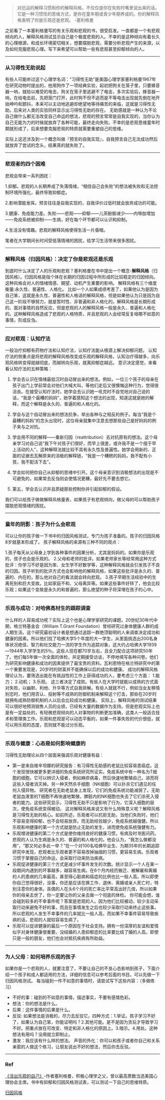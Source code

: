 
> 对厄运的解释习惯和你的解释风格，不仅仅是你在失败时嘴里说出来的话。它是一种习惯性的思维方式，是你在童年期或青少年期养成的。你的解释风格表明了你是乐观还是悲观。 -塞利格曼

之前看了一本塞利格曼写的有关乐观和悲观的书，很受启发。一直都是一个有悲观倾向的人，解释风格测试显示自己是个极度悲观的人。不幸的是这种倾向有着长久的心理根源，和成长环境密切相关，想要摆脱悲观，需要分析悲观产生的来源，以及如何克服悲观心理。写下来希望可以帮助一些有悲观甚至抑郁倾向的人。
___
### 从习得性无助说起
有些人可能听过这个心理学名词：“习得性无助”是美国心理学家塞利格曼1967年在研究动物时提出的，他用狗作了一项经典实验，起初把狗关在笼子里，只要蜂音器一响，就给以难受的电击，狗关在笼子里逃避不了电击，多次实验后，蜂音器一响，在给电击前，先把笼门打开，此时狗不但不逃而是不等电击出现就先倒在地开始呻吟和颤抖，本来可以主动地逃避却绝望地等待痛苦的来临，这就是习得性无助。后来对人类的实验同样显示出习得性无助的存在。
无助感就是一种认为不论自己做什么都无法改变自己命运的想法，悲观的预言常常是自我实现的，当你认为自己无能为力的时候就放弃了各种可能，最终走向失败。不幸的是悲观思维童年时期就形成了，后来想要克服悲观的特质就需要重塑自己的思维。

实际上这还涉及到一个概念叫做『预言的自我实现』，自我预言自己无法成功然后就放弃了尝试的念头，结果真的就失败了。

<!--more-->

___
### 悲观者的四个困难

悲观会带来一系列困扰：

1.抑郁。悲观的人长期养成了失落情绪，“相信自己会失败”的想法被失败和无法控制环境所强化，最终导致抑郁症。

2.影响潜能发挥。预言往往是自我实现的，自我评价过低时就会放弃成功的可能。

3.健康、免疫能力差。失败——悲观——抑郁——儿茶酚胺减少——内啡肽增加——免疫系统被抑制——生病，好在每个环节都可以认识和抑制。

4.生活没有情趣。悲观的解释风格使得生活一片昏暗。

笔者在大学期间长时间受低落情绪的困扰，给学习生活带来很多困扰。

___
### 解释风格（归因风格）：决定了你是悲观还是乐观
到底时什么决定了人的乐观和悲观？塞利格曼在书中提出一个概念-**解释风格**（归因风格）。归因风格是指个体在长期的归因过程中所形成的比较稳定的归因倾向。这种风格会对人的情绪情感、期望、动机产生重要的影响。
解释风格有三个维度衡量:永久性、普遍性、人格化。 比如一个人如果成绩考差了，如果他认为是因为自己笨，这就是永久性、普遍性和人格话的解释风格，但是如果他认为只是因为自己这一阶段不够努力，就是暂时性、非普遍和非人格化的。解释风格是长期形成的、面对事情的自然反应，但是悲观的人的解释风格一般是永久、普遍和人格化的。这种解释风格造成了悲观的人格特质，并且悲观的人会经常反复咀嚼不如意的事情，形成反刍。

___
### 应对悲观：认知疗法
一般治疗抑郁有药物疗法和认知疗法，认知疗法能从根源上解决抑郁问题。
认知疗法的侧重点是将悲观的解释风格改变成乐观的解释风格，认知治疗得越多，向乐观风格转变得就越彻底，而越转向乐观，就离抑郁症越远。
意识决定感觉，来看看认知疗法的五种策略：

1. 学会去认识在情绪最低沉时自动冒出来的想法。例如，一位三个孩子的母亲在孩子出门上学前常会对他们大喊大叫，等他们走后又很懊悔这种行为，觉得很沮丧。在接受认知疗法时，她学会去认识她一吼完时不自觉地对自己说的话，“我是个最糟的妈妈”，她学着感知这个想法的出现，知道这就是她的解释，而这个解释是永久的、普遍的和人格化的。

2. 学会与这个自动冒出来的想法抗争，举出各种与之相反的例子。每当“我是个最糟的妈妈”的念头出现时，这位母亲就集中注意去想那些自己是好妈妈的例子来与之对抗。

3. 学会用不同的解释——重新归因（reattribution）去对抗原有的想法。这个母亲学习对自己说“我下午对孩子们很好，而早上很差，或许我不是一个擅于早上活动的人”，这种解释法就比较不具有永久性及普遍性。她学会用新的、正面的证据去瓦解原来的消极的解释链，“我是一个糟糕的妈妈，我不配有小孩，我不配活下去”。

4. 学会如何把你自己从抑郁的思绪中引开。这个母亲意识到消极想法的出现是不可避免的，如果常去反刍则会使情况更糟，最好先不要去想它。

5. 第五，学会去认识并且质疑那些控制你并引起抑郁的假设。

我们可以给孩子做做解释风格量表，如果孩子有悲观倾向，做父母的可以帮助孩子摆脱悲观情绪的困扰。

___
### 童年的阴影：孩子为什么会悲观
可以让你的孩子做一下书中的归因风格测试，专门为孩子准备的。孩子的归因风格8岁就基本形成了。
孩子解释风格的来源有三种不同的观点：

1.孩子每天从父母身上学到各种事件的因果分析，尤其是妈妈的。如果你是乐观的，孩子也会是乐观的。
2.父母和老师的批评。如果老师家长等经常用这种方式批评：你学习不好是因为笨、女生学不好数学等，这种解释风格就会引发孩子不良的归因。孩子听到的批评方式也会影响他的解释风格，如果这些批评是永久的、普遍的、内在的，那么他对自己的看法就会转向悲观。
3.孩子早期生活经验中的生离死别和巨大变故。比如家庭不和、父母离异等。如果这些事件好转了，他会比较乐观；如果这个变故是永久的和普遍的，那么绝望的种子将深埋在孩子的心中。

___
### 乐观与成功：对哈佛高材生的跟踪调查
什么样的人容易成功呢？实际上这个也是心理学家研究的课题。20世纪30年代中期，格兰特基金会（William T.Grant Foundation）曾经研究过身体健康人群的成人期生活。这个研究最初设计者是想通过追踪一群绝顶聪明的人来调查决定成功和健康的因素。所以他们找了哈佛大学5个年度的大一学生，从里面挑选出200名身体状况绝佳、智力和社交能力一流的学生作为追踪对象，这大约占哈佛大学1939—1944年入学学生的5％。这些人现在都70岁左右，且全力配合这项研究50年了。他们每5年做一次全面的体检，并定期接受访谈，不停地填写各种问卷。他们为研究影响健康和成功的因素提供了最宝贵的资料。瓦利恩特在格兰特研究中的第一个重要发现是，20岁时的财富并不能确保以后的成功和健康。
成功的解释风格理论认为，要筛选出能在有挑战性的工作上获得成功的人，要考虑三个方面：
1.能力；
2.动机；
3.乐观。
这三者决定了成败。有些人在大学时就能以成熟的方式面对失败，以幽默、利他、升华等方式自我排解。有些人就就不行，例如当女友移情别恋时，他们用否认、投射等不成熟的防御机制来解释这个打击，那些在20岁时就拥有成熟防御机制的人以后会比较成功和健康。
实际上，解释风格的测试结果可以很好地预测销售人员的业绩，已经有大量的数据作为支持。但是悲观实际上也是有一定益处的，有轻微悲观倾向的人对事物的判断更加准确，这类人一般适合技术和管理类工作。乐观和悲观是可以动态平衡的，如果一件事失败的代价很低，就可以用乐观的态度，否则就不能过分乐观。

___
### 乐观与健康：心态是如何影响健康的
习得性无助理论从四个层面来强调乐观对健康有益：

- 第一是来自维辛坦娜的研究报告：有习得性无助感的老鼠比较容易患癌症。这个发现很快被更多更详细的免疫系统研究所证实。免疫系统中有一种名为T细胞的细胞，它可以辨识入侵者，例如麻疹病毒，然后快速地繁殖自己，进而将这些入侵者消灭掉。另一种天然杀手细胞（NK细胞）可以扑杀它们遇见的任何入侵异物。
研究者在无助老鼠身上发现，它们的免疫系统功能减弱了。无助老鼠血液里的T细胞不再快速地繁殖，脾脏内的NK细胞也失去了它们杀死入侵者的能力。这些研究显示，习得性无助不只是影响了行为，它深入细胞的层次，使免疫系统变得被动。
这对解释风格来说又有什么特殊意义呢？解释风格是习得性无助的核心。如前所述，乐观者可以抗拒无助，当他们失败时，他们不容易变得抑郁，也不会轻易放弃。而无助经验越少，免疫系统越强健。所以乐观影响健康的第一个方式就是防止无助的发生，进而使免疫系统强健有力。
- 乐观增进健康的第二个方式是使你维持良好的健康习惯，有病及时寻医问药。悲观的人认为生病是永久的、普遍的和人格化的。他会认为，“我怎么做都没用”，“那又何必多此一举？”在一个对100名哈佛毕业生、为期35年的长期追踪研究中发现，悲观者比乐观者更不容易改掉抽烟的习惯，更容易生病。乐观者习惯于掌握自己的命运，会采取行动来防治疾病。
- 乐观促进健康的第三个方式是减少坏事件发生的次数。统计显示一个人在某一段期间内遇到的坏事越多，越容易生病。在6个月内经历搬迁、被解雇和离婚的人的患病的几率最高，甚至得心脏病和癌症的比例也比一般人高。所以即使你自己觉得很好，没事，你还是应该在换工作、退休、离婚或亲人死亡时，特别注意你的身体。丧偶的人在头6个月的死亡率比平常高出好几倍，所以如果你的母亲去世了，你一定要让你的父亲去做一个彻底的体检。
你可能会想，谁会碰到较多的不幸事件呢？答案是悲观的人。因为他们比较被动，较少主动采取行动来避免不好的事，而且在事情发生之后也较少采取行动来终止这些事。所以悲观的人发生不幸事件的几率就比一般人高，而如果不幸事件容易导致疾病的话，悲观的人就较容易生病了。
- 乐观可以促进健康的最后一个原因在于社会支持。拥有一份深厚的友谊和爱情似乎对身体健康很重要。没结婚的人患抑郁症的比率要比结了婚的人高。即使只是一般的朋友，他们也会对抵抗疾病有所助益。

___
### 为人父母：如何培养乐观的孩子
如果你是一个悲观的人，就要注意了，不要让自己的不良心态影响到孩子，下面介绍一个孩子和成人都适用的方法，详细的信息可以参考后面的书目。可以先做一下归因风格测试。
每当碰到一件不如意的事情时，请尝试写下这些内容：（多做练习）

- 不好的事：碰到的不如意的事情，描述事实，不要有感情色彩。
- 想法：你的想法是什么。
- 后果：这件事情的后果是什么。
- 反驳: 如果想法是消极的，尽力去反驳它。四种方式：1.举证。孩子学习不好了，如果认为自己笨，你能证明吗？2.其他可能。是不是因为贪玩才导致学习不好。把重点放在可改变、特定和非人格化的原因上。3.暗示。4.用处。这种想法有用吗？没用就立即制止。
- 激发：我应该有什么样的想法。
声音的外化：你可以和孩子或者你自己和关系亲密的人做这个练习，让朋友说出不好的想法，然后你去反驳。
___
### Ref

[《活出乐观的自己》](http://book.douban.com/subject/4934590/)-作者塞利格曼，积极心理学之父，曾以最高票数当选美国心理协会主席。书中有抑郁和归因风格测试表，可以测试一下自己的思维特质。

[归因风格](http://wiki.mbalib.com/wiki/%E5%BD%92%E5%9B%A0%E9%A3%8E%E6%A0%BC)
